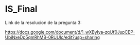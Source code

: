 # IS_Final

Link de la resolucion de la pregunta 3:

https://docs.google.com/document/d/1_wXByIya-zqUf0JupCEP-UbiNxeDp5qmRhMB-0RUUlc/edit?usp=sharing
